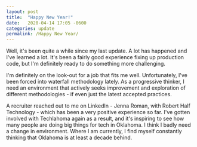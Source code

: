 ```yaml
---
layout: post
title:  "Happy New Year!"
date:   2020-04-14 17:05 -0600
categories: update
permalink: /Happy New Year/
---
```


Well, it's been quite a while since my last update. A lot has happened and I've learned a lot. It's been a fairly good experience fixing up production code, but I'm definitely ready to do something more challenging.

I'm definitely on the look-out for a job that fits me well. Unfortunately, I've been forced into waterfall methodology lately. As a progressive thinker, I need an environment that actively seeks improvement and exploration of different methodologies - if even just the latest accepted practices.

A recruiter reached out to me on LinkedIn - Jenna Roman, with Robert Half Technology - which has been a very positive experience so far. I've gotten involved with Techlahoma again as a result, and it's inspiring to see how many people are doing big things for tech in Oklahoma. I think I badly need a change in environment. Where I am currently, I find myself constantly thinking that Oklahoma is at least a decade behind.
